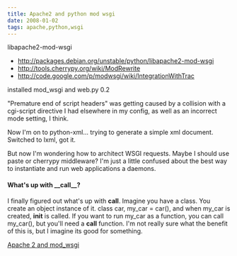 ```yaml
---
title: Apache2 and python mod wsgi
date: 2008-01-02
tags: apache,python,wsgi
---
```

libapache2-mod-wsgi

* <http://packages.debian.org/unstable/python/libapache2-mod-wsgi>
* <http://tools.cherrypy.org/wiki/ModRewrite>
* <http://code.google.com/p/modwsgi/wiki/IntegrationWithTrac>

installed mod_wsgi and web.py 0.2

"Premature end of script headers" was getting caused by a collision with a cgi-script directive I had elsewhere in my config, as well as an incorrect mode setting, I think.

Now I'm on to python-xml... trying to generate a simple xml document. Switched to lxml, got it.

But now I'm wondering how to architect WSGI requests. Maybe I should use paste or cherrypy middleware? I'm just a little confused about the best way to instantiate and run web applications a daemons.

<div>

<h4>What's up with __call__?</h4>

I finally figured out what's up with __call__. Imagine you have a class. You create an object instance of it. class car, my_car = car(), and when my_car is created, __init__ is called. If you want to run my_car as a function, you can call my_car(), but you'll need a __call__ function. I'm not really sure what the benefit of this is, but I imagine its good for something.
</div>

<a href="http://www.docunext.com/wiki/Apache_2_and_mod_wsgi">Apache 2 and mod_wsgi</a>

